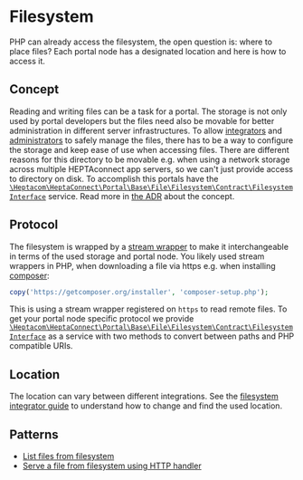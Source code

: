 # Filesystem

PHP can already access the filesystem, the open question is: where to place files?
Each portal node has a designated location and here is how to access it.


## Concept

Reading and writing files can be a task for a portal.
The storage is not only used by portal developers but the files need also be movable for better administration in different server infrastructures.
To allow [integrators](../integrator/filesystem.md) and [administrators](../administrator/filesystem.md) to safely manage the files, there has to be a way to configure the storage and keep ease of use when accessing files. 
There are different reasons for this directory to be movable e.g. when using a network storage across multiple HEPTAconnect app servers, so we can't just provide access to directory on disk.
To accomplish this portals have the [`\Heptacom\HeptaConnect\Portal\Base\File\Filesystem\Contract\FilesystemInterface`](../../reference/portal-developer/service/filesystem-interface.md) service.
Read more in [the ADR](../../reference/adr/2022-10-06-filesystem-stream-wrapper.md) about the concept.


## Protocol

The filesystem is wrapped by a [stream wrapper](https://www.php.net/manual/en/class.streamwrapper.php) to make it interchangeable in terms of the used storage and portal node.
You likely used stream wrappers in PHP, when downloading a file via https e.g. when installing [composer](https://getcomposer.org/download/):

```php
copy('https://getcomposer.org/installer', 'composer-setup.php');
```

This is using a stream wrapper registered on `https` to read remote files.
To get your portal node specific protocol we provide [`\Heptacom\HeptaConnect\Portal\Base\File\Filesystem\Contract\FilesystemInterface`](../../reference/portal-developer/service/filesystem-interface.md) as a service with two methods to convert between paths and PHP compatible URIs.


## Location

The location can vary between different integrations.
See the [filesystem integrator guide](../integrator/filesystem.md) to understand how to change and find the used location.


## Patterns

- [List files from filesystem](patterns/list-files-from-filesystem.md)
- [Serve a file from filesystem using HTTP handler](patterns/serve-file-from-filesystem-using-http-handler.md)
